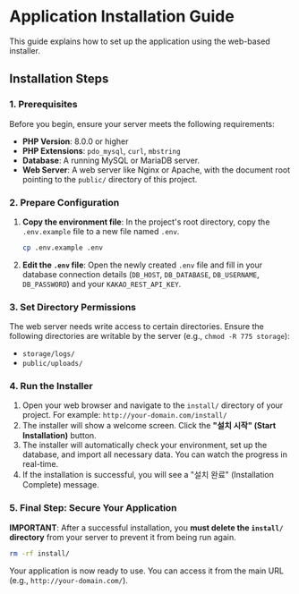 # Application Installation Guide

This guide explains how to set up the application using the web-based installer.

## Installation Steps

### 1. Prerequisites

Before you begin, ensure your server meets the following requirements:
- **PHP Version**: 8.0.0 or higher
- **PHP Extensions**: `pdo_mysql`, `curl`, `mbstring`
- **Database**: A running MySQL or MariaDB server.
- **Web Server**: A web server like Nginx or Apache, with the document root pointing to the `public/` directory of this project.

### 2. Prepare Configuration

1.  **Copy the environment file**: In the project's root directory, copy the `.env.example` file to a new file named `.env`.
    ```bash
    cp .env.example .env
    ```

2.  **Edit the `.env` file**: Open the newly created `.env` file and fill in your database connection details (`DB_HOST`, `DB_DATABASE`, `DB_USERNAME`, `DB_PASSWORD`) and your `KAKAO_REST_API_KEY`.

### 3. Set Directory Permissions

The web server needs write access to certain directories. Ensure the following directories are writable by the server (e.g., `chmod -R 775 storage`):
- `storage/logs/`
- `public/uploads/`

### 4. Run the Installer

1.  Open your web browser and navigate to the `install/` directory of your project. For example: `http://your-domain.com/install/`
2.  The installer will show a welcome screen. Click the **"설치 시작" (Start Installation)** button.
3.  The installer will automatically check your environment, set up the database, and import all necessary data. You can watch the progress in real-time.
4.  If the installation is successful, you will see a "설치 완료" (Installation Complete) message.

### 5. Final Step: Secure Your Application

**IMPORTANT**: After a successful installation, you **must delete the `install/` directory** from your server to prevent it from being run again.

```bash
rm -rf install/
```

Your application is now ready to use. You can access it from the main URL (e.g., `http://your-domain.com/`).
